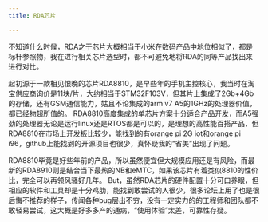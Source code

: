```yaml
---
title: RDA芯片

---
```


不知道什么时候，RDA之于芯片大概相当于小米在数码产品中地位相似了，都是标杆参照物，我在进行相关芯片选型时，都不可避免地将RDA的同等产品找出来进行对比。


起初源于一款相见恨晚的芯片RDA8810，是早些年的手机主控核心，我当时在淘宝供应商询价是11块/片，大约相当于STM32F103V，但其片上集成了2Gb+4Gb的存储，还有GSM通信能力，姑且不论集成的arm v7 A5的1GHz的处理器价值，都已经物超所值的。 RDA8810高度集成的单芯片方案十分适合产品开发，而A5强劲的处理器无论是运行linux还是RTOS都是可以的，是理想的高性能百搭产品，但RDA8810在市场上开发板比较少，能找到的有orange pi 2G iot和orange pi i96，github上能找到的开源项目也很少，真怀疑我的“省美”出现了问题。 

RDA8810毕竟是好些年前的产品，所以虽然便宜但大规模应用还是有风险，而最新的RDA8910则是结合当下最热的NB和eMTC，如果该芯片有着类似8810的性价比，完全可以再领风骚好几年。 But，虽然RDA芯片的硬件配置十分可口养眼，但相应的软件和工具却是十分鸡肋，能找到敢尝试的人很少，很多论坛上用了也是很后悔不推荐的样子，传闻各种bug层出不穷，没有一定实力的的工程师和团队都不敢轻易尝试，这大概是好多多产的通病，“使用体验”太差，可靠性存疑。